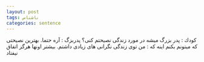 ```yaml
---
layout: post
tags: ناشناس
categories: sentence
---
```


كودك : پدر بزرگ ميشه در مورد زندگى نصيحتم كنى؟
پدربزگ : آره حتما. بهترين نصيحتى كه ميتونم بكنم اينه كه :
من توى زندگى نگرانى هاى زيادى داشتم.
بيشتر اونها هرگز اتفاق نيفتاد